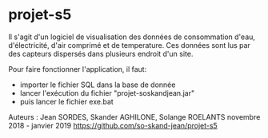 # projet-s5

Il s'agit d'un logiciel de visualisation des données de consommation d'eau, d'électricité, d'air comprimé et de temperature.
Ces données sont lus par des capteurs dispersés dans plusieurs endroit d'un site.

Pour faire fonctionner l'application, il faut:
  - importer le fichier SQL dans la base de donnée 
  - lancer l'exécution du fichier "projet-soskandjean.jar"
  - puis lancer le fichier exe.bat


Auteurs : Jean SORDES, Skander AGHILONE, Solange ROELANTS
novembre 2018 - janvier 2019
https://github.com/so-skand-jean/projet-s5
